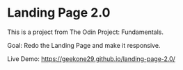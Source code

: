 # Landing Page 2.0

This is a project from The Odin Project: Fundamentals.

Goal: Redo the Landing Page and make it responsive.

Live Demo: https://geekone29.github.io/landing-page-2.0/
